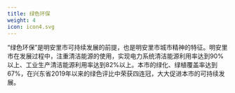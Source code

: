 ```yaml
---
title: 绿色环保
weight: 4
icon: icon4.svg
---
```


“绿色环保”是明安里市可持续发展的前提，也是明安里市城市精神的特征。明安里市在发展过程中，注重清洁能源的使用，实现电力系统清洁能源利用率达到90%以上、工业生产清洁能源利用率达到82%以上。本市的绿化、绿植覆盖率达到67%，在兴东省2019年以来的绿色评比中荣获四连冠，大大促进本市的可持续发展。